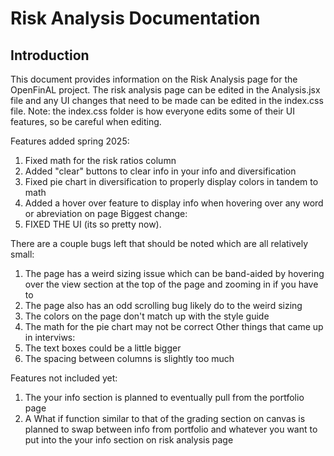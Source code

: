 # Risk Analysis Documentation

## Introduction
This document provides information on the Risk Analysis page for the OpenFinAL project.
The risk analysis page can be edited in the Analysis.jsx file and any UI changes that need to be made can be edited in the index.css file.
Note: the index.css folder is how everyone edits some of their UI features, so be careful when editing.

Features added spring 2025:
1. Fixed math for the risk ratios column
2. Added "clear" buttons to clear info in your info and diversification
3. Fixed pie chart in diversification to properly display colors in tandem to math
4. Added a hover over feature to display info when hovering over any word or abreviation on page
Biggest change:
1. FIXED THE UI (its so pretty now).

There are a couple bugs left that should be noted which are all relatively small:
1. The page has a weird sizing issue which can be band-aided by hovering over the view section at the top of the page and zooming in if you have to
2. The page also has an odd scrolling bug likely do to the weird sizing
3. The colors on the page don't match up with the style guide
4. The math for the pie chart may not be correct
Other things that came up in interviws:
1. The text boxes could be a little bigger
2. The spacing between columns is slightly too much

Features not included yet:
1. The your info section is planned to eventually pull from the portfolio page
2. A What if function similar to that of the grading section on canvas is planned to swap between info from portfolio and whatever you want to put into the your info section on risk analysis page 